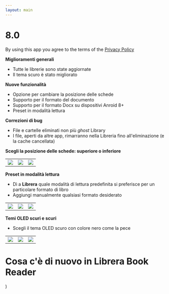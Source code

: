 ```yaml
---
layout: main
---
```


# 8.0

By using this app you agree to the terms of the [Privacy Policy](/wiki/PrivacyPolicy/)

**Miglioramenti generali**

* Tutte le librerie sono state aggiornate
* Il tema scuro è stato migliorato

**Nuove funzionalità**

* Opzione per cambiare la posizione delle schede
* Supporto per il formato del documento
* Supporto per il formato Docx su dispositivi Anroid 8+
* Preset in modalità lettura

**Correzioni di bug**

* File e cartelle eliminati non più _ghost_ Library
* I file, aperti da altre app, rimarranno nella Libreria fino all'eliminazione (e la cache cancellata)

**Scegli la posizione delle schede: superiore o inferiore**

||||
|-|-|-|
|![](2.png)|![](3.png)|![](1.png)|

**Preset in modalità lettura**

* Dì a **Librera** quale modalità di lettura predefinita si preferisce per un particolare formato di libro
* Aggiungi manualmente qualsiasi formato desiderato

||||
|-|-|-|
|![](4.png)|![](5.png)|![](6.png)|

**Temi OLED scuri e scuri**

* Scegli il tema OLED scuro con colore nero come la pece

||||
|-|-|-|
|![](9.png)|![](8.png)|![](7.png)|

# Cosa c'è di nuovo in Librera Book Reader

)
